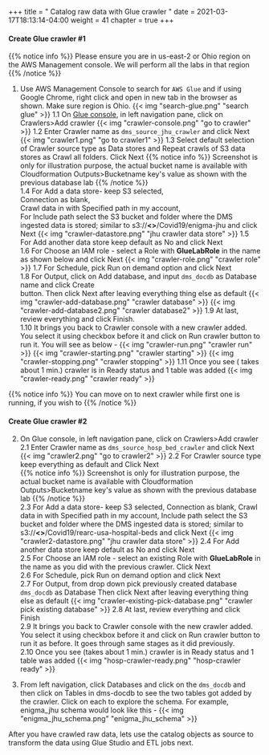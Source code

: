 +++
title = " Catalog raw data with Glue crawler "
date = 2021-03-17T18:13:14-04:00
weight = 41
chapter = true
+++


#### Create Glue crawler #1

{{% notice info %}}
Please ensure you are in us-east-2 or Ohio region on the AWS Management console. We will perform all the labs in that region
{{% /notice %}}
1.  Use AWS Management Console to search for `AWS Glue` and if using Google Chrome, right click and open in new tab in the browser as shown. Make sure region is Ohio.
{{< img "search-glue.png" "search glue" >}}
1.1 On [Glue console](https://us-east-2.console.aws.amazon.com/glue/home?region=us-east-2), in left navigation pane, click on Crawlers>Add crawler
{{< img "crawler-console.png" "go to crawler" >}}
1.2 Enter Crawler name as `dms_source_jhu_crawler` and click Next
{{< img "crawler1.png" "go to crawler1" >}}
1.3 Select default selection of Crawler source type as Data stores and Repeat crawls of S3 data stores as Crawl all folders. Click Next 
{{% notice info %}}
Screenshot is only for illustration purpose, the actual bucket name is available with Cloudformation Outputs>Bucketname key's value as shown with the previous database lab
{{% /notice %}}      
1.4 For Add a data store- keep S3 selected,  
    Connection as blank,   
    Crawl data in with Specified path in my account,   
    For Include path select the S3 bucket and folder where the DMS ingested data is stored; similar to s3://**<<dmslabs3bucket>>**/Covid19/enigma-jhu and click Next
    {{< img "crawler-datastore.png" "jhu crawler data store" >}}
1.5 For Add another data store keep default as No and click Next      
1.6 For Choose an IAM role - select a Role with **GlueLabRole** in the name as shown below and click Next
    {{< img "crawler-role.png" "crawler role" >}}
1.7 For Schedule, pick Run on demand option and click Next    
1.8 For Output, click on Add database, and input `dms_docdb` as Database name and click Create  
    button. Then click Next after leaving everything thing else as default
    {{< img "crawler-add-database.png" "crawler database" >}}
    {{< img "crawler-add-database2.png" "crawler database2" >}}
1.9 At last, review everything and click Finish.   
1.10 It brings you back to Crawler console with a new crawler added. You select it using checkbox 
    before it and click on Run crawler button to run it. You will see as below -
    {{< img "crawler-run.png" "crawler run" >}}
    {{< img "crawler-starting.png" "crawler starting" >}}
    {{< img "crawler-stopping.png" "crawler stopping" >}}
1.11 Once you see ( takes about 1 min.) crawler is in Ready status and 1 table was added
    {{< img "crawler-ready.png" "crawler ready" >}}

{{% notice info %}}
You can move on to next crawler while first one is running, if you wish to
{{% /notice %}}  

#### Create Glue crawler #2
2. On Glue console, in left navigation pane, click on Crawlers>Add crawler   
 2.1 Enter Crawler name as `dms_source_hosp_bed_crawler` and click Next
{{< img "crawler2.png" "go to crawler2" >}}
 2.2 For Crawler source type keep everything as default and Click Next  
 {{% notice info %}}
Screenshot is only for illustration purpose, the actual bucket name is available with Cloudformation Outputs>Bucketname key's value as shown with the previous database lab
{{% /notice %}}     
 2.3 For Add a data store- 
    keep S3 selected, 
    Connection as blank, 
    Crawl data in with Specified path in my account, 
    Include path select the S3 bucket and folder where the DMS ingested data is stored; similar to s3://**<<dmslabs3bucket>>**/Covid19/rearc-usa-hospital-beds and click Next
    {{< img "crawler2-datastore.png" "jhu crawler data store" >}}
2.4 For Add another data store keep default as No and click Next   
2.5 For Choose an IAM role - select an existing Role with **GlueLabRole** in the name as you did with the previous crawler. Click Next    
2.6 For Schedule, pick Run on demand option and click Next   
2.7 For Output, from drop down pick previously created database `dms_docdb` as Database 
    Then click Next after leaving everything thing else as default
    {{< img "crawler-existing-pick-database.png" "crawler pick existing database" >}}
2.8 At last, review everything and click Finish   
2.9 It brings you back to Crawler console with the new crawler added. You select it using checkbox 
    before it and click on Run crawler button to run it as before. It goes through same stages as it did previously.  
2.10 Once you see (takes about 1 min.) crawler is in Ready status and 1 table was added
    {{< img "hosp-crawler-ready.png" "hosp-crawler ready" >}}


3. From left navigation, click Databases and click on the `dms_docdb` and then click on Tables in dms-docdb to see the two tables got added by the crawler. Click on each to 
   explore the schema. For example, enigma_jhu schema would look like this -
   {{< img "enigma_jhu_schema.png" "enigma_jhu_schema" >}}

After you have crawled raw data, lets use the catalog objects as source to transform the data using Glue Studio and ETL jobs next.



